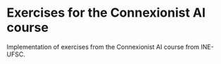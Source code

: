 # Exercises for the Connexionist AI course 
Implementation of exercises from the Connexionist AI course from INE-UFSC.
